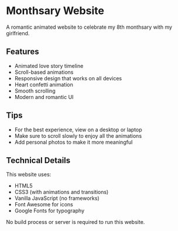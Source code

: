 # Monthsary Website

A romantic animated website to celebrate my 8th monthsary with my girlfriend. 

## Features

- Animated love story timeline
- Scroll-based animations
- Responsive design that works on all devices
- Heart confetti animation
- Smooth scrolling
- Modern and romantic UI

## Tips

- For the best experience, view on a desktop or laptop
- Make sure to scroll slowly to enjoy all the animations
- Add personal photos to make it more meaningful

## Technical Details

This website uses:
- HTML5
- CSS3 (with animations and transitions)
- Vanilla JavaScript (no frameworks)
- Font Awesome for icons
- Google Fonts for typography

No build process or server is required to run this website. 

